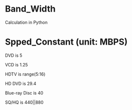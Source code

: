 # Band_Width
Calculation in Python

# Spped_Constant (unit: MBPS)

DVD is 5 

VCD is 1.25

HDTV is range(5:16)

HD DVD is 29.4

Blue-ray Disc is 40

SQ/HQ is 440||880

